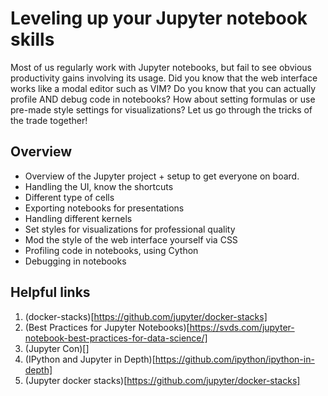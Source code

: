 # Leveling up your Jupyter notebook skills

Most of us regularly work with Jupyter notebooks, but fail to see obvious productivity gains involving its usage. Did you know that the web interface works like a modal editor such as VIM? Do you know that you can actually profile AND debug code in notebooks? How about setting formulas or use pre-made style settings for visualizations? Let us go through the tricks of the trade together!

## Overview
- Overview of the Jupyter project + setup to get everyone on board.
- Handling the UI, know the shortcuts
- Different type of cells
- Exporting notebooks for presentations
- Handling different kernels
- Set styles for visualizations for professional quality
- Mod the style of the web interface yourself via CSS
- Profiling code in notebooks, using Cython
- Debugging in notebooks


## Helpful links

1. (docker-stacks)[https://github.com/jupyter/docker-stacks]
2. (Best Practices for Jupyter Notebooks)[https://svds.com/jupyter-notebook-best-practices-for-data-science/]
3. (Jupyter Con)[]
4. (IPython and Jupyter in Depth)[https://github.com/ipython/ipython-in-depth]
5. (Jupyter docker stacks)[https://github.com/jupyter/docker-stacks]
